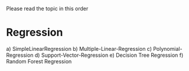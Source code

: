 Please read the topic in this order

#  Regression
 
  a) SimpleLinearRegression
  b) Multiple-Linear-Regression
  c) Polynomial-Regression
  d) Support-Vector-Regression
  e) Decision Tree Regression
  f) Random Forest Regression
